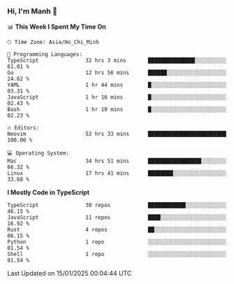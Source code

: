 ### Hi, I'm Manh 👋

<!--START_SECTION:waka-->
📊 **This Week I Spent My Time On** 

```text
🕑︎ Time Zone: Asia/Ho_Chi_Minh

💬 Programming Languages: 
TypeScript               32 hrs 3 mins       ███████████████░░░░░░░░░░   61.01 % 
Go                       12 hrs 56 mins      ██████░░░░░░░░░░░░░░░░░░░   24.62 % 
YAML                     1 hr 44 mins        █░░░░░░░░░░░░░░░░░░░░░░░░   03.31 % 
JavaScript               1 hr 16 mins        █░░░░░░░░░░░░░░░░░░░░░░░░   02.43 % 
Bash                     1 hr 10 mins        █░░░░░░░░░░░░░░░░░░░░░░░░   02.23 % 

🔥 Editors: 
Neovim                   52 hrs 33 mins      █████████████████████████   100.00 % 

💻 Operating System: 
Mac                      34 hrs 51 mins      █████████████████░░░░░░░░   66.32 % 
Linux                    17 hrs 41 mins      ████████░░░░░░░░░░░░░░░░░   33.68 % 
```

**I Mostly Code in TypeScript** 

```text
TypeScript               30 repos            ████████████░░░░░░░░░░░░░   46.15 % 
JavaScript               11 repos            ████░░░░░░░░░░░░░░░░░░░░░   16.92 % 
Rust                     4 repos             ██░░░░░░░░░░░░░░░░░░░░░░░   06.15 % 
Python                   1 repo              ░░░░░░░░░░░░░░░░░░░░░░░░░   01.54 % 
Shell                    1 repo              ░░░░░░░░░░░░░░░░░░░░░░░░░   01.54 % 
```




 Last Updated on 15/01/2025 00:04:44 UTC
<!--END_SECTION:waka-->
